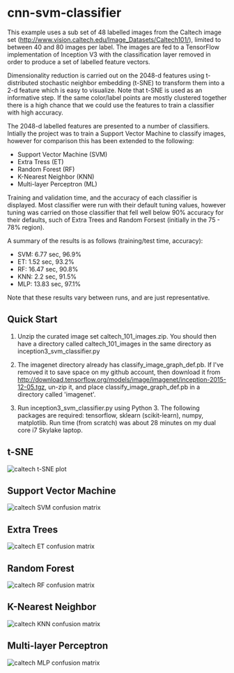 # cnn-svm-classifier

This example uses a sub set of 48 labelled images from the Caltech image
set (http://www.vision.caltech.edu/Image_Datasets/Caltech101/),
limited to between 40 and 80 images per label. The images are fed to a
TensorFlow implementation of Inception V3 with the classification layer
removed in order to produce a set of labelled feature vectors.

Dimensionality reduction is carried out on the 2048-d features using
t-distributed stochastic neighbor embedding (t-SNE) to transform them
into a 2-d feature which is easy to visualize. Note that t-SNE is used
as an informative step. If the same color/label points are mostly
clustered together there is a high chance that we could use the features
to train a classifier with high accuracy.

The 2048-d labelled features are presented to a number of classifiers.
Intially the project was to train a Support Vector Machine to
classify images, however for comparison this has been extended to the
following:

* Support Vector Machine (SVM)
* Extra Tress (ET)
* Random Forest (RF)
* K-Nearest Neighbor (KNN)
* Multi-layer Perceptron (ML)

Training and validation time, and the accuracy of each classifier is
displayed. Most classifier were run with their default tuning values,
however tuning was carried on those classifier that fell well below 90%
accuracy for their defaults, such of Extra Trees and Random Forsest
(initially in the 75 - 78% region).

A summary of the results is as follows (training/test time, accuracy):

* SVM: 6.77 sec, 96.9%
* ET: 1.52 sec, 93.2%
* RF: 16.47 sec, 90.8%
* KNN: 2.2 sec, 91.5%
* MLP: 13.83 sec, 97.1%

Note that these results vary between runs, and are just representative.

## Quick Start

1. Unzip the curated image set caltech_101_images.zip. You should then
have a directory called caltech_101_images in the same directory as
inception3_svm_classifier.py

2. The imagenet directory already has classify_image_graph_def.pb. If I've
removed it to save space on my github account, then download it from
http://download.tensorflow.org/models/image/imagenet/inception-2015-12-05.tgz,
un-zip it, and place classify_image_graph_def.pb in a directory called 'imagenet'.

3. Run inception3_svm_classifier.py using Python 3. The following packages
are required: tensorflow, sklearn (scikit-learn), numpy, matplotlib.
Run time (from scratch) was about 28 minutes on my dual core i7 Skylake
laptop.


## t-SNE

![caltech t-SNE plot](assets/t_sne.png)

## Support Vector Machine

![caltech SVM confusion matrix](assets/svm_cm.png)

## Extra Trees

![caltech ET confusion matrix](assets/et_cm.png)

## Random Forest

![caltech RF confusion matrix](assets/rf_cm.png)

## K-Nearest Neighbor

![caltech KNN confusion matrix](assets/knn_cm.png)

## Multi-layer Perceptron

![caltech MLP confusion matrix](assets/mlp_cm.png)
